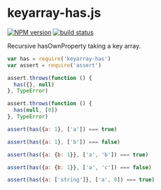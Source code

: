 keyarray-has.js
===============

[![NPM version](https://img.shields.io/npm/v/keyarray-has.svg)](https://www.npmjs.com/package/keyarray-has)
[![build status](https://img.shields.io/travis/kemitchell/keyarray-has.js.svg)](http://travis-ci.org/kemitchell/keyarray-has.js)

Recursive hasOwnProperty taking a key array.

```javascript
var has = require('keyarray-has')
var assert = require('assert')

assert.throws(function () {
  has({}, null)
}, TypeError)

assert.throws(function () {
  has(null, [0])
}, TypeError)

assert(has({a: 1}, ['a']) === true)

assert(has({a: 1}, ['b']) === false)

assert(has({a: {b: 1}}, ['a', 'b']) === true)

assert(has({a: {b: 1}}, ['a', 'c']) === false)

assert(has({a: ['string']}, ['a', 0]) === true)
```
